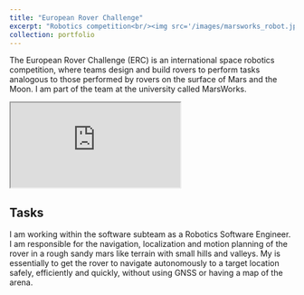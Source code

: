 ```yaml
---
title: "European Rover Challenge"
excerpt: "Robotics competition<br/><img src='/images/marsworks_robot.jpg' width='500' height='300'>"
collection: portfolio
---
```


The European Rover Challenge (ERC) is an international space robotics competition, where teams design
and build rovers to perform tasks analogous to those performed by rovers on the surface of Mars and
the Moon. I am part of the team at the university called MarsWorks.

<iframe src="https://www.youtube.com/embed/jNA-4pEMKtk"></iframe>

## Tasks

I am working within the software subteam as a Robotics Software Engineer. I am responsible for the
navigation, localization and motion planning of the rover in a rough sandy mars like terrain with small hills and valleys.
My is essentially to get the rover to navigate autonomously to a target location safely, efficiently and quickly, without using GNSS or having a map of the arena.